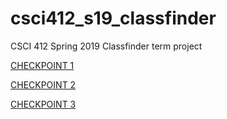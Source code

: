 # csci412_s19_classfinder

CSCI 412 Spring 2019 Classfinder term project

[CHECKPOINT 1](https://gitlab.cs.wwu.edu/richarz/412_s19_classfinder/wikis/CHECKPOINT_1)

[CHECKPOINT 2](https://gitlab.cs.wwu.edu/richarz/412_s19_classfinder/wikis/CHECKPOINT_2)

[CHECKPOINT 3](https://gitlab.cs.wwu.edu/richarz/412_s19_classfinder/wikis/CHECKPOINT_3)
